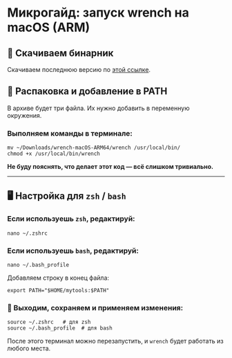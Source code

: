 # Микрогайд: запуск wrench на macOS (ARM)

## 🔗 Скачиваем бинарник
Скачиваем последнюю версию по [этой ссылке](https://github.com/ryukzak/wrench/actions/runs/13594766666/artifacts/2672570936).

## 📂 Распаковка и добавление в PATH
В архиве будет три файла. Их нужно добавить в переменную окружения.

### Выполняем команды в терминале:
```
mv ~/Downloads/wrench-macOS-ARM64/wrench /usr/local/bin/
chmod +x /usr/local/bin/wrench
```

**Не буду пояснять, что делает этот код — всё слишком тривиально.**

---

## 🖥️ Настройка для `zsh` / `bash`

### Если используешь `zsh`, редактируй:
```
nano ~/.zshrc
```

### Если используешь `bash`, редактируй:
```
nano ~/.bash_profile
```

Добавляем строку в конец файла:
```
export PATH="$HOME/mytools:$PATH"
```

### 🚀 Выходим, сохраняем и применяем изменения:
```
source ~/.zshrc   # для zsh
source ~/.bash_profile  # для bash
```

После этого терминал можно перезапустить, и `wrench` будет работать из любого места.
